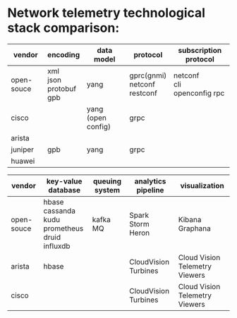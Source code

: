 # Network telemetry technological stack comparison:

|vendor		  |encoding                      |data model         |protocol                           |subscription protocol           |       
|-----------|------------------------------|-------------------|-----------------------------------|--------------------------------|
|open-souce	|xml<br>json<br>protobuf<br>gpb|yang               |gprc(gnmi)<br>netconf<br>restconf  |netconf<br>cli<br>openconfig rpc|
|cisco    	|                              |yang (open config)            |grpc                               ||
|arista    	|                              |                   |                                   ||
|juniper   	|gpb                           |yang               |grpc                               ||
|huawei   	|                              |                   |                                   ||



|vendor		  |key-value database	                                         |queuing system  |analytics pipeline	 |visualization                 |               
|-----------|------------------------------------------------------------|----------------|---------------------|------------------------------|
|open-souce	|hbase<br>cassanda<br>kudu<br>prometheus<br>druid<br>influxdb|kafka<br>MQ		  |Spark<br>Storm<br>Heron|Kibana<br>Graphana            |
|arista			|hbase				      |     			     |CloudVision Turbines	 |Cloud Vision Telemetry Viewers|
|cisco			|     				      |     			     |CloudVision Turbines	 |Cloud Vision Telemetry Viewers|
